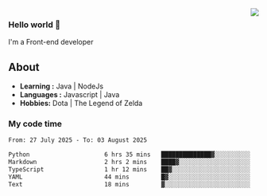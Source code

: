 <img align='right' src="https://github-readme-stats.vercel.app/api?username=jumodada&show_icons=true&theme=vue">

### Hello world 👋

I'm a Front-end developer 
    
## About
-  **Learning :** Java | NodeJs
-  **Languages :** Javascript | Java
-  **Hobbies:** Dota | The Legend of Zelda

### My code time

<!--START_SECTION:waka-->

```txt
From: 27 July 2025 - To: 03 August 2025

Python                     6 hrs 35 mins   ██████████████▓░░░░░░░░░░   58.20 %
Markdown                   2 hrs 2 mins    ████▓░░░░░░░░░░░░░░░░░░░░   18.09 %
TypeScript                 1 hr 12 mins    ██▓░░░░░░░░░░░░░░░░░░░░░░   10.71 %
YAML                       44 mins         █▓░░░░░░░░░░░░░░░░░░░░░░░   06.56 %
Text                       18 mins         ▓░░░░░░░░░░░░░░░░░░░░░░░░   02.75 %
```

<!--END_SECTION:waka-->
